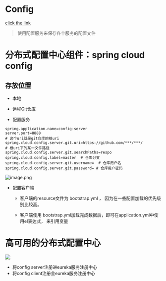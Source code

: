 # Config  
[click the link](https://www.fangzhipeng.com/springcloud/2018/08/06/sc-f6-config.html)  

> 使用配置服务来保存各个服务的配置文件  

# 分布式配置中心组件：spring cloud config  

 ## 存放位置
 - 本地  
 - 远程Git仓库  
 
 - 配置服务
 ```
spring.application.name=config-server
server.port=8888
# 这个uri就是git仓库的根uri
spring.cloud.config.server.git.uri=https://github.com/***/***/
# 根uri下的某一文件路径
spring.cloud.config.server.git.searchPaths=respo
spring.cloud.config.label=master  # 仓库分支
spring.cloud.config.server.git.username=  # 仓库用户名
spring.cloud.config.server.git.password= # 仓库用户密码
```  
![image.png](https://upload-images.jianshu.io/upload_images/18756962-6287abbf3b2fab99.png?imageMogr2/auto-orient/strip%7CimageView2/2/w/1240)  

- 配置客户端  
    - 客户端的resource文件为 bootstrap.yml  ，
    因为在一些配置加载的优先级别比较高。
    
    - 客户端使用 bootstrap.yml加载完成数据后，即可在application.yml中使用el表达式，
    来引用变量  
    
 # 高可用的分布式配置中心
 ![](https://www.fangzhipeng.com/img/jianshu/2279594-babe706075d72c58.png)  
 
 - 将config server注册进eureka服务注册中心  
 - 将config client注册金eureka服务注册中心  
  